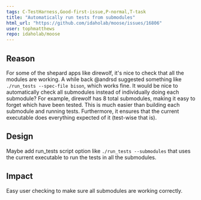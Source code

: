 ```yaml
---
tags: C-TestHarness,Good-first-issue,P-normal,T-task
title: "Automatically run tests from submodules"
html_url: "https://github.com/idaholab/moose/issues/16806"
user: tophmatthews
repo: idaholab/moose
---
```


## Reason
For some of the shepard apps like direwolf, it's nice to check that all the modules are working. A while back @andrsd  suggested something like `./run_tests --spec-file bison`, which works fine. It would be nice to automatically check all submodules instead of individually doing each submodule? For example, direwolf has 8 total submodules, making it easy to forget which have been tested. This is much easier than building each submodule and running tests. Furthermore, it ensures that the current executable does everything expected of it (test-wise that is).

## Design
Maybe add run_tests script option like `./run_tests --submodules` that uses the current executable to run the tests in all the submodules.

## Impact
Easy user checking to make sure all submodules are working correctly.
